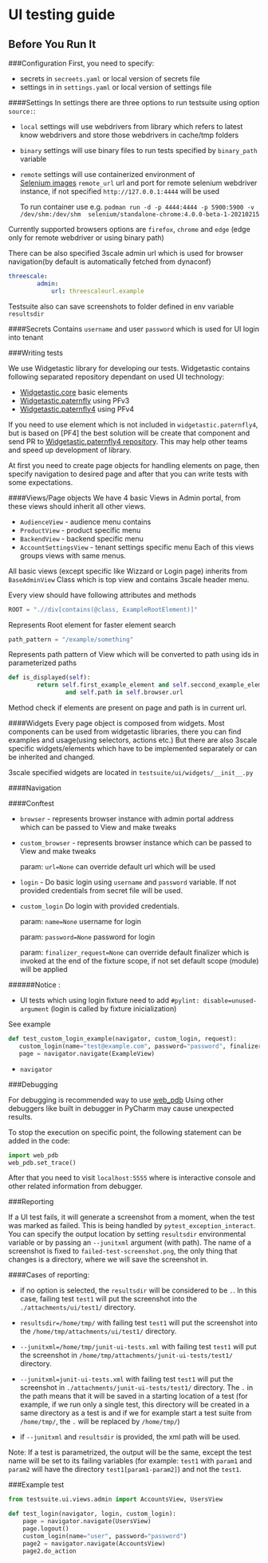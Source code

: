# UI testing guide

## Before You Run It

###Configuration
First, you need to specify:
 * secrets in `secreets.yaml` or local version of secrets file
 * settings in in `settings.yaml` or local version of settings file

####Settings
In settings there are three options to run testsuite using option `source:`:
* `local` settings  will use webdrivers from library which refers to 
latest know webdrivers and store those webdrivers in cache/tmp folders
* `binary` settings will use binary files to run tests specified by `binary_path` variable
* `remote` settings will use containerized environment of  
[Selenium images](https://github.com/SeleniumHQ/docker-selenium)
    `remote_url` url and port for remote selenium webdriver instance, if not specified
`http://127.0.0.1:4444` will be used

    To run container use e.g. `podman run -d -p 4444:4444 -p 5900:5900 -v /dev/shm:/dev/shm 
    selenium/standalone-chrome:4.0.0-beta-1-20210215` 

Currently supported browsers options are `firefox`, `chrome` and `edge`
(edge only for remote webdriver or using binary path)

There can be also specified 3scale admin url which is used for browser 
navigation(by default is automatically fetched from dynaconf)
```yaml
threescale:
        admin:
            url: threescaleurl.example
```
     
Testsuite also can save screenshots to folder defined in env variable `resultsdir`
     
####Secrets
Contains  `username` and user `password` which is used for UI login into tenant

###Writing tests

We use Widgetastic library for developing our tests. 
Widgetastic contains following separated repository dependant on used UI technology:
* [Widgetastic.core](https://github.com/RedHatQE/widgetastic.core)  basic elements
* [Widgetastic.paternfly](https://github.com/RedHatQE/widgetastic.patternfly) using PFv3
* [Widgetastic.paternfly4](https://github.com/RedHatQE/widgetastic.patternfly4) using PFv4

If you need to use element which is not included in `widgetastic.paternfly4`, but is based on [PF4] 
the best solution will be create that component and send PR to 
[Widgetastic.paternfly4 repository](https://github.com/RedHatQE/widgetastic.patternfly4). 
This may help other teams and speed up development of library.

At first you need to create page objects for handling elements on page, 
then specify navigation to desired page and after that you can write tests with some expectations.

####Views/Page objects
We have 4 basic Views in Admin portal, from these views should inherit  all other views. 
* `AudienceView` - audience menu contains
* `ProductView` - product specific menu
* `BackendView` - backend specific menu
* `AccountSettingsView` - tenant settings specific menu
Each of this views groups views with same menus.

All basic views (except specific like Wizzard or Login page) inherits from `BaseAdminView` Class 
which is top view and contains 3scale header menu.

Every view should have following attributes and methods
```python
ROOT = ".//div[contains(@class, ExampleRootElement)]"
```
Represents Root element for faster element search

```python
path_pattern = "/example/something"
```
Represents path pattern of View which will be converted to path using ids in parameterized paths

```python
def is_displayed(self):
        return self.first_example_element and self.seccond_example_element 
                and self.path in self.browser.url
```
Method check if elements are present on page and path is in current url.


####Widgets
Every page object is composed from widgets.
Most components can be used from widgetastic libraries, 
there you can find examples and usage(using selectors, actions etc.)
But there are also 3scale specific widgets/elements which have to be implemented separately or can be
inherited and changed.

3scale specified widgets are located in `testsuite/ui/widgets/__init__.py`

####Navigation

####Conftest

* `browser` - represents browser instance with admin portal address  
which can be passed to View and make tweaks
   
* `custom_browser` - represents browser instance which can be passed to View and make tweaks
   
    param: `url=None` can override default url which will be used

* `login` - Do basic login using `username` and `password` variable. If not provided 
credentials from secret file will be used. 

* `custom_login` Do login with provided credentials.

    param: `name=None` username for login
    
    param: `password=None` password for login
    
    param: `finalizer_request=None` can override default finalizer which is invoked at the end of the
    fixture scope, if not set default scope (module) will be applied
  
######Notice :
* UI tests which using login fixture need to add `#pylint: disable=unused-argument` (login is called by 
fixture inicialization)
  
See example
    
 ```python
def test_custom_login_example(navigator, custom_login, request):
    custom_login(name="test@example.com", password="password", finalizer_request=request)
    page = navigator.navigate(ExampleView)
```

* `navigator`

###Debugging

For debugging is recommended way to use [web_pdb](https://pypi.org/project/web-pdb/)
Using other debuggers like built in debugger in PyCharm may cause unexpected results.

To stop the execution on specific point, the following statement can be added in the code:
```python
import web_pdb
web_pdb.set_trace()
```

After that you need to visit `localhost:5555` where is interactive console and other related information from debugger.

###Reporting

If a UI test fails, it will generate a screenshot from a moment, when the test was marked as failed. 
This is being handled by `pytest_exception_interact`. You can specify the output location by
setting `resultsdir` environmental variable or by passing an `--junitxml` argument (with path).
The name of a screenshot is fixed to `failed-test-screenshot.png`, the only thing that changes
is a directory, where we will save the screenshot in.

####Cases of reporting:

* if no option is selected, the `resultsdir` will be considered to be `.`. In this case, failing test `test1` 
  will put the screenshot into the `./attachments/ui/test1/` directory.


* `resultsdir=/home/tmp/` with failing test `test1` will put the screenshot into the 
  `/home/tmp/attachments/ui/test1/` directory.


* `--junitxml=/home/tmp/junit-ui-tests.xml` with failing test `test1` will put the screenshot in 
  `/home/tmp/attachments/junit-ui-tests/test1/` directory.
  

* `--junitxml=junit-ui-tests.xml` with failing test `test1` will put the screenshot in 
  `./attachments/junit-ui-tests/test1/` directory. The `.` in the path means that it will be saved in a starting location
  of a test (for example, if we run only a single test, this directory will be created in a same directory
  as a test is and if we for example start a test suite from `/home/tmp/`, the `.` will be replaced by `/home/tmp/`)


* if `--junitxml` and `resultsdir` is provided, the xml path will be used.

Note: If a test is parametrized, the output will be the same, except the test name will be set to its
failing variables (for example: `test1` with `param1` and `param2` will have the directory `test1[param1-param2]`) 
and not the `test1`.

###Example test 

```python
from testsuite.ui.views.admin import AccountsView, UsersView

def test_login(navigator, login, custom_login):
    page = navigator.navigate(UsersView)
    page.logout()
    custom_login(name="user", password="password")
    page2 = navigator.navigate(AccountsView)
    page2.do_action
```
